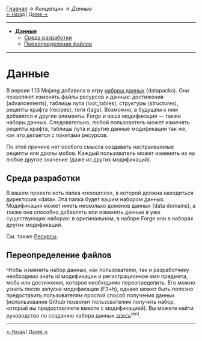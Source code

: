 [Главная](../index) → Концепции → *Данные*<br>
<small>[← Назад](Resources "Концепции: Ресурсы") | [Далее →](Registries "Концепции: Регистрация")</small>

---

- [**Данные**](#Data)
  + [Среда разработки](#Dev_Environment)
  + [Переопределение файлов](#Overriding_Files)

---

# <a name="Data"></a>Данные
В версии 1.13 Mojang добавила в игру [наборы данных](https://minecraft-ru.gamepedia.com/Набор_данных) (datapacks). Они позволяют изменять файлы ресурсов и данных: достижения (advancements), таблицы лута (loot_tables), структуры (structures), рецепты крафта (recipes), теги (tags). Возможно, в будущем к ним добавятся и другие элементы. Forge и ваша модификация — также наборы данных. Следовательно, любой пользователь может изменять рецепты крафта, таблицы лута и другие данные модификации так же, как это делается с пакетами ресурсов.

По этой причине нет особого смысла создавать настраиваемые рецепты или дропы мобов. Каждый пользователь может изменить их на любое другое значение (даже из других модификаций).

## <a name="Dev_Environment"></a>Среда разработки
В вашем проекте есть папка «resources», в которой должна находиться директория «data». Эта папка будет вашим набором данных. Модификация может иметь несколько доменов данных (data domains), а также она способно добавлять или изменять данные в уже существующих наборах: в оригинальном, в наборе Forge или в наборах других модификаций.

См. также [Ресурсы](Resources).

## <a name="Overriding_Files"></a>Переопределение файлов
Чтобы изменить набор данных, как пользователю, так и разработчику необходимо знать id модификации и регистрационное имя предмета, моба или достижения, которое необходимо переопределить. Его можно узнать после запуска модификации (F3+h), однако может быть полезно предоставить пользователям простой способ получения данных (использование Github позволит пользователям получить набор, который вы предоставляете вместе с модификацией). Вы можете найти руководство по созданию набора данных [здесь](https://minecraft.gamepedia.com/Tutorials/Creating_a_data_pack)<sup>(en)</sup>.


---

<small>[← Назад](Resources "Концепции: Ресурсы") | [Далее →](Registries "Концепции: Регистрация")</small>